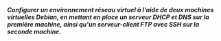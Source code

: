 ***Configurer un environnement réseau virtuel à l'aide de deux machines virtuelles Debian, en mettant en place un serveur DHCP et DNS sur la première machine, ainsi qu'un serveur-client FTP avec SSH sur la seconde machine.***
